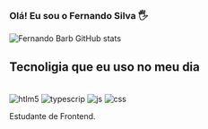 ### Olá! Eu sou o Fernando Silva 🖐️

![Fernando Barb GitHub stats](https://github-readme-stats.vercel.app/api?username=FernandoBarbo&show_icons=true&theme=dracula)

## Tecnoligia que eu uso no meu dia 

<div style="display: inline_block"><br/>
  <img align="center" alt="htlm5"; src="https://img.shields.io/badge/HTML5-E34F26?style=for-the-badge&logo=html5&logoColor=white"/>

  <img align="center" alt="typescrip" src="https://img.shields.io/badge/TypeScript-007ACC?style=for-the-badge&logo=typescript&logoColor=white"/>

  <img align="center" alt="js" src="https://img.shields.io/badge/JavaScript-F7DF1E?style=for-the-badge&logo=javascript&logoColor=black"/>

   <img align="center" alt="css" src="https://img.shields.io/badge/CSS3-1572B6?style=for-the-badge&logo=css3&logoColor=white"/>

</div>


Estudante de Frontend.
